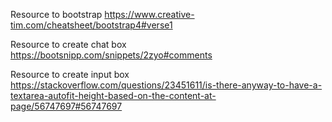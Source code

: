 Resource to bootstrap
https://www.creative-tim.com/cheatsheet/bootstrap4#verse1

Resource to create chat box
https://bootsnipp.com/snippets/2zyo#comments

Resource to create input box
https://stackoverflow.com/questions/23451611/is-there-anyway-to-have-a-textarea-autofit-height-based-on-the-content-at-page/56747697#56747697
